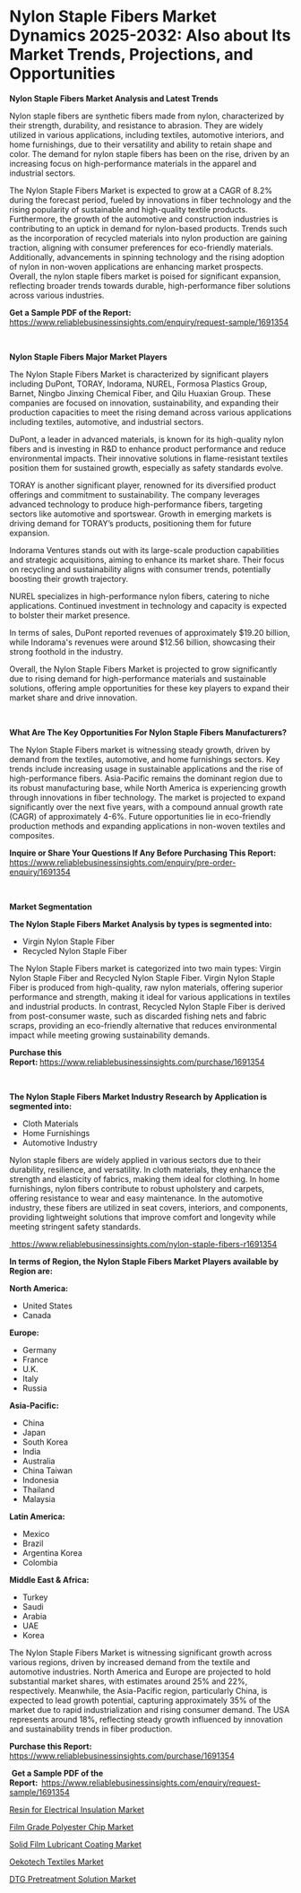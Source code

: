 <p><h1>Nylon Staple Fibers Market Dynamics 2025-2032: Also about Its Market Trends, Projections, and Opportunities</h1></p><p><strong>Nylon Staple Fibers Market Analysis and Latest Trends</strong></p>
<p><p>Nylon staple fibers are synthetic fibers made from nylon, characterized by their strength, durability, and resistance to abrasion. They are widely utilized in various applications, including textiles, automotive interiors, and home furnishings, due to their versatility and ability to retain shape and color. The demand for nylon staple fibers has been on the rise, driven by an increasing focus on high-performance materials in the apparel and industrial sectors.</p><p>The Nylon Staple Fibers Market is expected to grow at a CAGR of 8.2% during the forecast period, fueled by innovations in fiber technology and the rising popularity of sustainable and high-quality textile products. Furthermore, the growth of the automotive and construction industries is contributing to an uptick in demand for nylon-based products. Trends such as the incorporation of recycled materials into nylon production are gaining traction, aligning with consumer preferences for eco-friendly materials. Additionally, advancements in spinning technology and the rising adoption of nylon in non-woven applications are enhancing market prospects. Overall, the nylon staple fibers market is poised for significant expansion, reflecting broader trends towards durable, high-performance fiber solutions across various industries.</p></p>
<p><strong>Get a Sample PDF of the Report:&nbsp;</strong> <a href="https://www.reliablebusinessinsights.com/enquiry/request-sample/1691354?utm_campaign=1121&utm_medium=2&utm_source=Github&utm_content=ia&utm_term=26032025&utm_id=nylon-staple-fibers">https://www.reliablebusinessinsights.com/enquiry/request-sample/1691354</a></p>
<p>&nbsp;</p>
<p><strong>Nylon Staple Fibers Major Market Players</strong></p>
<p><p>The Nylon Staple Fibers Market is characterized by significant players including DuPont, TORAY, Indorama, NUREL, Formosa Plastics Group, Barnet, Ningbo Jinxing Chemical Fiber, and Qilu Huaxian Group. These companies are focused on innovation, sustainability, and expanding their production capacities to meet the rising demand across various applications including textiles, automotive, and industrial sectors.</p><p>DuPont, a leader in advanced materials, is known for its high-quality nylon fibers and is investing in R&D to enhance product performance and reduce environmental impacts. Their innovative solutions in flame-resistant textiles position them for sustained growth, especially as safety standards evolve.</p><p>TORAY is another significant player, renowned for its diversified product offerings and commitment to sustainability. The company leverages advanced technology to produce high-performance fibers, targeting sectors like automotive and sportswear. Growth in emerging markets is driving demand for TORAY’s products, positioning them for future expansion.</p><p>Indorama Ventures stands out with its large-scale production capabilities and strategic acquisitions, aiming to enhance its market share. Their focus on recycling and sustainability aligns with consumer trends, potentially boosting their growth trajectory.</p><p>NUREL specializes in high-performance nylon fibers, catering to niche applications. Continued investment in technology and capacity is expected to bolster their market presence.</p><p>In terms of sales, DuPont reported revenues of approximately $19.20 billion, while Indorama's revenues were around $12.56 billion, showcasing their strong foothold in the industry.</p><p>Overall, the Nylon Staple Fibers Market is projected to grow significantly due to rising demand for high-performance materials and sustainable solutions, offering ample opportunities for these key players to expand their market share and drive innovation.</p></p>
<p>&nbsp;</p>
<p><strong>What Are The Key Opportunities For Nylon Staple Fibers Manufacturers?</strong></p>
<p><p>The Nylon Staple Fibers market is witnessing steady growth, driven by demand from the textiles, automotive, and home furnishings sectors. Key trends include increasing usage in sustainable applications and the rise of high-performance fibers. Asia-Pacific remains the dominant region due to its robust manufacturing base, while North America is experiencing growth through innovations in fiber technology. The market is projected to expand significantly over the next five years, with a compound annual growth rate (CAGR) of approximately 4-6%. Future opportunities lie in eco-friendly production methods and expanding applications in non-woven textiles and composites.</p></p>
<p><strong>Inquire or Share Your Questions If Any Before Purchasing This Report:</strong> <a href="https://www.reliablebusinessinsights.com/enquiry/pre-order-enquiry/1691354?utm_campaign=1121&utm_medium=2&utm_source=Github&utm_content=ia&utm_term=26032025&utm_id=nylon-staple-fibers">https://www.reliablebusinessinsights.com/enquiry/pre-order-enquiry/1691354</a></p>
<p>&nbsp;</p>
<p><strong>Market Segmentation</strong></p>
<p><strong>The Nylon Staple Fibers Market Analysis by types is segmented into:</strong></p>
<p><ul><li>Virgin Nylon Staple Fiber</li><li>Recycled Nylon Staple Fiber</li></ul></p>
<p><p>The Nylon Staple Fibers market is categorized into two main types: Virgin Nylon Staple Fiber and Recycled Nylon Staple Fiber. Virgin Nylon Staple Fiber is produced from high-quality, raw nylon materials, offering superior performance and strength, making it ideal for various applications in textiles and industrial products. In contrast, Recycled Nylon Staple Fiber is derived from post-consumer waste, such as discarded fishing nets and fabric scraps, providing an eco-friendly alternative that reduces environmental impact while meeting growing sustainability demands.</p></p>
<p><strong>Purchase this Report:&nbsp;</strong><a href="https://www.reliablebusinessinsights.com/purchase/1691354?utm_campaign=1121&utm_medium=2&utm_source=Github&utm_content=ia&utm_term=26032025&utm_id=nylon-staple-fibers">https://www.reliablebusinessinsights.com/purchase/1691354</a></p>
<p>&nbsp;</p>
<p><strong>The Nylon Staple Fibers Market Industry Research by Application is segmented into:</strong></p>
<p><ul><li>Cloth Materials</li><li>Home Furnishings</li><li>Automotive Industry</li></ul></p>
<p><p>Nylon staple fibers are widely applied in various sectors due to their durability, resilience, and versatility. In cloth materials, they enhance the strength and elasticity of fabrics, making them ideal for clothing. In home furnishings, nylon fibers contribute to robust upholstery and carpets, offering resistance to wear and easy maintenance. In the automotive industry, these fibers are utilized in seat covers, interiors, and components, providing lightweight solutions that improve comfort and longevity while meeting stringent safety standards.</p></p>
<p><a href="https://www.reliablebusinessinsights.com/nylon-staple-fibers-r1691354?utm_campaign=1121&utm_medium=2&utm_source=Github&utm_content=ia&utm_term=26032025&utm_id=nylon-staple-fibers">&nbsp;https://www.reliablebusinessinsights.com/nylon-staple-fibers-r1691354</a></p>
<p><strong>In terms of Region, the Nylon Staple Fibers Market Players available by Region are:</strong></p>
<p>
    <p> <strong> North America: </strong>
        <ul>
            <li>United States</li>
            <li>Canada</li>
        </ul>
        </p> 
    <p> <strong> Europe: </strong>
        <ul>
            <li>Germany</li>
            <li>France</li>
            <li>U.K.</li>
            <li>Italy</li>
            <li>Russia</li>
        </ul>
        </p> 
    <p> <strong> Asia-Pacific: </strong>
        <ul>
            <li>China</li>
            <li>Japan</li>
            <li>South Korea</li>
            <li>India</li>
            <li>Australia</li>
            <li>China Taiwan</li>
            <li>Indonesia</li>
            <li>Thailand</li>
            <li>Malaysia</li>
        </ul>
        </p> 
    <p> <strong> Latin America: </strong>
        <ul>
            <li>Mexico</li>
            <li>Brazil</li>
            <li>Argentina Korea</li>
            <li>Colombia</li>
        </ul>
        </p> 
    <p> <strong> Middle East & Africa: </strong>
        <ul>
            <li>Turkey</li>
            <li>Saudi</li>
            <li>Arabia</li>
            <li>UAE</li>
            <li>Korea</li>
        </ul>
    </p>
    </p>
<p><p>The Nylon Staple Fibers Market is witnessing significant growth across various regions, driven by increased demand from the textile and automotive industries. North America and Europe are projected to hold substantial market shares, with estimates around 25% and 22%, respectively. Meanwhile, the Asia-Pacific region, particularly China, is expected to lead growth potential, capturing approximately 35% of the market due to rapid industrialization and rising consumer demand. The USA represents around 18%, reflecting steady growth influenced by innovation and sustainability trends in fiber production.</p></p>
<p><strong>Purchase this Report: </strong><a href="https://www.reliablebusinessinsights.com/purchase/1691354?utm_campaign=1121&utm_medium=2&utm_source=Github&utm_content=ia&utm_term=26032025&utm_id=nylon-staple-fibers">https://www.reliablebusinessinsights.com/purchase/1691354</a></p>
<p>&nbsp;<strong>Get a Sample PDF of the Report:&nbsp;&nbsp;</strong><a href="https://www.reliablebusinessinsights.com/enquiry/request-sample/1691354?utm_campaign=1121&utm_medium=2&utm_source=Github&utm_content=ia&utm_term=26032025&utm_id=nylon-staple-fibers">https://www.reliablebusinessinsights.com/enquiry/request-sample/1691354</a></p>
<p><strong></strong></p>
<p><p><a href="https://github.com/amramcocosxa/Market-Research-Report-List-1/blob/main/resin-for-electrical-insulation-market.md?utm_campaign=1121&utm_medium=2&utm_source=Github&utm_content=ia&utm_term=26032025&utm_id=nylon-staple-fibers">Resin for Electrical Insulation Market</a></p><p><a href="https://github.com/nkomdaumis16/Market-Research-Report-List-1/blob/main/film-grade-polyester-chip-market.md?utm_campaign=1121&utm_medium=2&utm_source=Github&utm_content=ia&utm_term=26032025&utm_id=nylon-staple-fibers">Film Grade Polyester Chip Market</a></p><p><a href="https://github.com/khifzaba/Market-Research-Report-List-1/blob/main/solid-film-lubricant-coating-market.md?utm_campaign=1121&utm_medium=2&utm_source=Github&utm_content=ia&utm_term=26032025&utm_id=nylon-staple-fibers">Solid Film Lubricant Coating Market</a></p><p><a href="https://github.com/welfmimon/Market-Research-Report-List-1/blob/main/oekotech-textiles-market.md?utm_campaign=1121&utm_medium=2&utm_source=Github&utm_content=ia&utm_term=26032025&utm_id=nylon-staple-fibers">Oekotech Textiles Market</a></p><p><a href="https://github.com/ioniafidian4/Market-Research-Report-List-1/blob/main/dtg-pretreatment-solution-market.md?utm_campaign=1121&utm_medium=2&utm_source=Github&utm_content=ia&utm_term=26032025&utm_id=nylon-staple-fibers">DTG Pretreatment Solution Market</a></p></p>